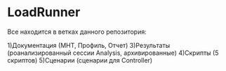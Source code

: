 # LoadRunner
Все находится в ветках данного репозитория:

1)Документация (МНТ, Профиль, Отчет)
3)Результаты (роанализированный сессии Analysis, архивированные)
4)Скрипты (5 скриптов)
5)Сценарии (сценарии для Controller)
